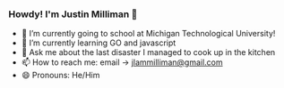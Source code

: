 ### Howdy! I'm Justin Milliman 👋

- 🔭 I’m currently going to school at Michigan Technological University!
- 🌱 I’m currently learning GO and javascript
- 💬 Ask me about the last disaster I managed to cook up in the kitchen
- 📫 How to reach me: email -> jlammilliman@gmail.com
- 😄 Pronouns: He/Him
